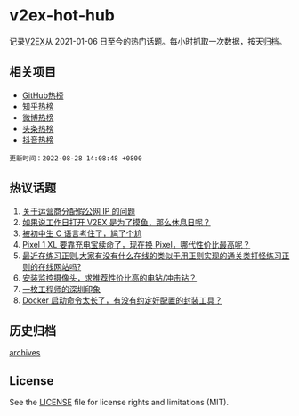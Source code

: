 # v2ex-hot-hub

 记录[V2EX](https://www.v2ex.com/)从 2021-01-06 日至今的热门话题。每小时抓取一次数据，按天[归档](archives)。
 
 ## 相关项目

- [GitHub热榜](https://github.com/snaildev/github-hot-hub)
- [知乎热榜](https://github.com/snaildev/zhihu-hot-hub)
- [微博热榜](https://github.com/snaildev/weibo-hot-hub)
- [头条热榜](https://github.com/snaildev/toutiao-hot-hub)
- [抖音热榜](https://github.com/snaildev/douyin-hot-hub)


 `更新时间：2022-08-28 14:08:48 +0800`

## 热议话题

1. [关于运营商分配假公网 IP 的问题](https://www.v2ex.com/t/875867)
1. [如果说工作日打开 V2EX 是为了摸鱼，那么休息日呢？](https://www.v2ex.com/t/875836)
1. [被初中生 C 语言考住了，尴了个尬](https://www.v2ex.com/t/875942)
1. [Pixel 1 XL 要靠充电宝续命了，现在换 Pixel，哪代性价比最高呢？](https://www.v2ex.com/t/875821)
1. [最近在练习正则,大家有没有什么在线的类似于用正则实现的通关类打怪练习正则的在线网站吗?](https://www.v2ex.com/t/875808)
1. [安装监控摄像头，求推荐性价比高的电钻/冲击钻？](https://www.v2ex.com/t/875889)
1. [一枚工程师的深圳印象](https://www.v2ex.com/t/875817)
1. [Docker 启动命令太长了，有没有约定好配置的封装工具？](https://www.v2ex.com/t/875814)

## 历史归档

[archives](archives)

## License

See the [LICENSE](LICENSE) file for license rights and limitations (MIT).
